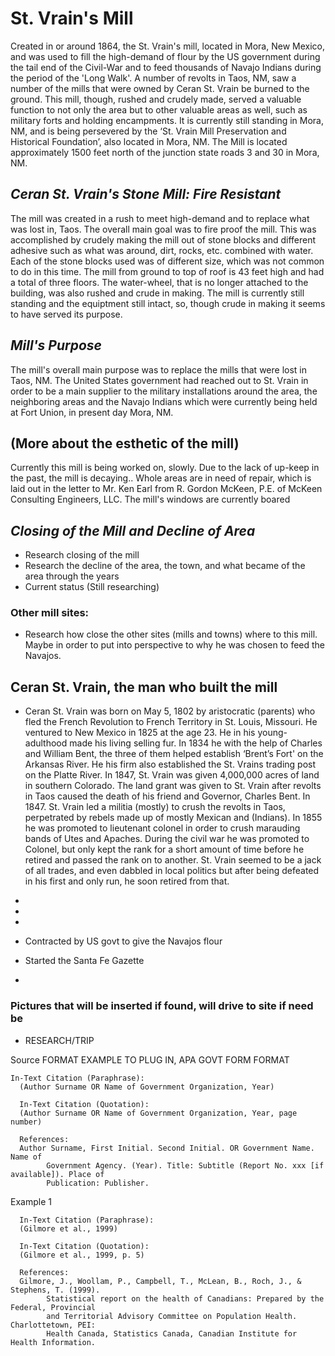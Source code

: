 # St. Vrain's Mill
 Created in or around 1864, the St. Vrain's mill, located in Mora, New Mexico, and was used to fill the high-demand of flour by the US government during the tail end of the Civil-War and to feed thousands of Navajo Indians during the period of the 'Long Walk'. A number of revolts in Taos, NM, saw a number of the mills that were owned by Ceran St. Vrain be burned to the ground. This mill, though, rushed and crudely made, served a valuable function to not only the area but to other valuable areas as well, such as military forts and holding encampments.  It is currently still standing in Mora, NM, and is being persevered by the ‘St. Vrain Mill Preservation and Historical Foundation’, also located in Mora, NM. The Mill is located approximately 1500 feet north of the junction state roads 3 and 30 in Mora, NM. 

## *Ceran St. Vrain's Stone Mill: Fire Resistant*
 The mill was created in a rush to meet high-demand and to replace what was lost in, Taos. The overall main goal was to fire proof the mill. This was accomplished by crudely making the mill out of stone blocks and different adhesive such as what was around, dirt, rocks, etc. combined with water. Each of the stone blocks used was of different size, which was not common to do in this time.  The mill from ground to top of roof is 43 feet high and had a total of three floors. The water-wheel, that is no longer attached to the building, was also rushed and crude in making. The mill is currently still standing and the equiptment still intact, so, though crude in making it seems to have served its purpose. 

## *Mill's Purpose*
The mill's overall main purpose was to replace the mills that were lost in Taos, NM. The United States government had reached out to St. Vrain in order to be a main supplier to the military installations around the area, the neighboring areas and the Navajo Indians which were currently being held at Fort Union, in present day Mora, NM.
## (More about the esthetic of the mill)
  Currently this mill is being worked on, slowly. Due to the lack of up-keep in the past, the mill is decaying.. Whole areas are
  in need of repair, which is laid out in the letter to Mr. Ken Earl from R. Gordon McKeen, P.E. of McKeen Consulting 
  Engineers, LLC. The mill's windows are currently boared

## *Closing of the Mill and Decline of Area*
- Research closing of the mill
- Research the decline of the area, the town, and what became of the area through the years
- Current status
(Still researching)

### Other mill sites:
- Research how close the other sites (mills and towns) where to this mill. Maybe in order to put into perspective to why he was chosen to feed the Navajos.

## Ceran St. Vrain, the man who built the mill
- Ceran St. Vrain was born on May 5, 1802 by aristocratic (parents) who fled the French Revolution to French Territory in St. Louis, Missouri. He ventured to New Mexico in 1825 at the age 23. He in his young-adulthood made his living selling fur. In 1834 he with the help of Charles and William Bent, the three of them helped establish ‘Brent’s Fort' on the Arkansas River. He his firm also established the St. Vrains trading post on the Platte River. In 1847, St. Vrain was given 4,000,000 acres of land in southern Colorado. The land grant was given to St. Vrain after revolts in Taos caused the death of his friend and Governor, Charles Bent. In 1847. St. Vrain led a militia (mostly) to crush the revolts in Taos, perpetrated by rebels made up of mostly Mexican and (Indians). In 1855 he was promoted to lieutenant colonel in order to crush marauding bands of Utes and Apaches. During the civil war he was promoted to Colonel, but only kept the rank for a short amount of time before he retired and passed the rank on to another. St. Vrain seemed to be a jack of all trades, and even dabbled in local politics but after being defeated in his first and only run, he soon retired from that. 
- 
- 
- 
- Contracted by US govt to give the Navajos flour
- Started the Santa Fe Gazette 





-

### Pictures that will be inserted if found, will drive to site if need be
- RESEARCH/TRIP


Source FORMAT EXAMPLE TO PLUG IN, APA GOVT FORM FORMAT

    In-Text Citation (Paraphrase): 
      (Author Surname OR Name of Government Organization, Year)
     
      In-Text Citation (Quotation):
      (Author Surname OR Name of Government Organization, Year, page number)
 
      References:
      Author Surname, First Initial. Second Initial. OR Government Name. Name of
            Government Agency. (Year). Title: Subtitle (Report No. xxx [if available]). Place of
            Publication: Publisher.
 
Example 1 
 
      In-Text Citation (Paraphrase): 
      (Gilmore et al., 1999)
     
      In-Text Citation (Quotation):
      (Gilmore et al., 1999, p. 5)
 
      References:
      Gilmore, J., Woollam, P., Campbell, T., McLean, B., Roch, J., & Stephens, T. (1999).
            Statistical report on the health of Canadians: Prepared by the Federal, Provincial
            and Territorial Advisory Committee on Population Health. Charlottetown, PEI:
            Health Canada, Statistics Canada, Canadian Institute for Health Information.

